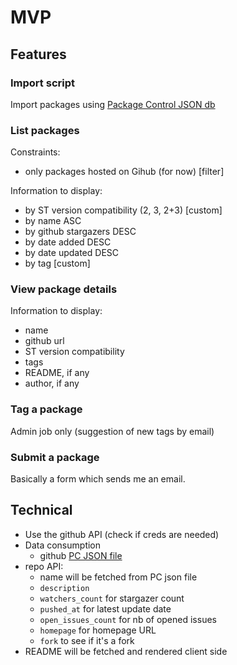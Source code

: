 MVP
===

## Features

### Import script

Import packages using [Package Control JSON db](https://raw.github.com/wbond/package_control_channel/master/repositories.json)

### List packages

Constraints:

- only packages hosted on Gihub (for now) [filter]

Information to display:

- by ST version compatibility (2, 3, 2+3) [custom]
- by name ASC
- by github stargazers DESC
- by date added DESC
- by date updated DESC
- by tag [custom]

### View package details

Information to display:

- name
- github url
- ST version compatibility
- tags
- README, if any
- author, if any

### Tag a package

Admin job only (suggestion of new tags by email)

### Submit a package

Basically a form which sends me an email.

## Technical

* Use the github API (check if creds are needed)
* Data consumption
    - github [PC JSON file](https://raw.github.com/wbond/package_control_channel/master/repositories.json)
* repo API:
    - name will be fetched from PC json file
    - `description`
    - `watchers_count` for stargazer count
    - `pushed_at` for latest update date
    - `open_issues_count` for nb of opened issues
    - `homepage` for homepage URL
    - `fork` to see if it's a fork
* README will be fetched and rendered client side
